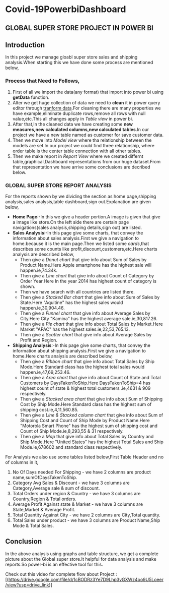 # Covid-19PowerbiDashboard


## GLOBAL SUPER STORE PROJECT IN POWER BI

## Introduction

<p>In this project we manage gloabl super store sales and shipping analysis.When starting this we have done some process are mentioned below,</p>

### Process that Need to Follows,
<ol>
<li>First of all we import the data(any format) that import into power bi using <b>getData</b> function.</li>
<li>Alter we get huge collection of data we need to <b>clean</b> it in power query editor through <u>tranform data</u>.For cleaning there are many properties we have example,eliminate duplicate rows,remove all rows with null value,etc.This all changes apply in <i>Table view</i> in power bi.</li>
<li>After that,In the cleaned data we have creating some <b>new measures,new calculated columns,new calculated tables</b>.In our project we have a new table named as customer for save customer data.</li>
<li>Then we move into <i>Model view</i> where tha relationship between the models are set.In our project we could find three relationship, where order table is the center table connection with all other tables.</li>
<li>Then we make report in <i>Report View</i> where we created differnt table,graphical,Dashboard representations from our huge dataset.From that representation we have arrive some conclusions are decribed below.</li>
</ol>

### GLOBAL SUPER STORE REPORT ANALYSIS
<p>For the reports shown by we dividing the section as home page,shipping analysis,sales analysis,table dashboard,sign out.Explanation are given below,</p>
<UL>
  <LI><b>Home Page</b>:-In this we give a header portion.A image is given that give a image like store.On the left side there are certain page navigations(sales analysis,shipping details,sign out) are listed.</LI>
  <li><b>Sales Analysis</b>:-In this page give some charts, that convey the information about sales analysis.First we give a navigation to home.because it is the main page.Then we listed some <i>cards</i>,that describes some counts like profit,discount,customers,etc.Here charts analysis are described below,
    <ul>
   <li>Then give a <i>Donut chart</i> that give info about Sum of Sales by Product Name.Here Apple smartphone has the highest sale will happen.ie,74.34k.</li>
         <li>Then give a <i>Line chart</i> that give info about Count of Category by Order Year.Here In the year 2014 has highest count of category is shown.</li>
         <li>Then we have search with all countries are listed there.</li>
         <li>Then give a <i>Stacked Bar chart</i> that give info about Sum of Sales by State.Here "Aquitine" has the highest sales would happen.ie,30,904.46.</li>
         <li>Then give a <i>Funnel chart</i> that give info about Average Sales by City.Here City "Kamina" has the highest average sale.ie,30,817.26.</li>
         <li>Then give a <i>Pie chart</i> that give info about Total Sales by Market.Here Market "APAC" has the highest sales.ie,22,53,765.13.</li>
         <li>Then give a <i>Scatter chart</i> that give info about Average Sales by Profit and Region.</li>
         </ul>
  </li>
<li><b>Shipping Analysis</b>:-In this page give some charts, that convey the information about shipping analysis.First we give a navigation to home.Here charts analysis are described below,
 <ul>
   <li>Then give a <i>Ribbon chart</i> that give info about Total Sales by Ship Mode.Here Standard class has the highest total sales would happen.ie,47,69,253.46.</li>
          <li>Then give a <i>Area chart</i> that give info about Count of State and Total Customers by DaysTakenToShip.Here DaysTakenToShip=4 has highest count of state & highest total customers .ie,4631 & 909 respectively.</li>
   <li>Then give a <i>Stacked area chart</i> that give info about Sum of Shipping Cost by Ship Mode.Here Standard class has the highest sum of shipping cost.ie,4,11,560.85.</li>
   <li>Then give a <i>Line & Stacked column chart</i> that give info about Sum of Shipping Cost and Count of Ship Mode by Product Name.Here "Motorola Smart Phone"  has the highest sum of shipping cost and Count of Ship Mode.ie,8,293,55 & 31 respectively.</li>
   <li>Then give a <i>Map</i> that give info about Total Sales by Country and Ship Mode.Here "United States" has the highest Total Sales and Ship Mode.ie,678602 and standard class respectively.</li>

  </ul>

     
</UL>

<p>For Analysis we also use some tables listed below,First Table Header and no of columns in it,</p>
<ol>
  <li>No Of Days needed For Shipping - we have 2 columns are product name,sumOfDaysTakenToShip. </li>
    <li>Category Avg Sales & Discount  - we have 3 columns are Category,Average sale & sum of discount. </li>
    <li>Total Orders under region & Country  - we have 3 columns are Country,Region & Total orders.</li>
        <li>Average Profit Against state & Market  - we have 3 columns are State,Market & Average Profit.</li>
        <li>Total Quantity Against City  - we have 2 columns are City,Total quantity.</li>
        <li>Total Sales under product  - we have 3 columns are Product Name,Ship Mode & Total Sales.</li>


</ol>

## Conclusion

<p>In the above analysis using graphs and table structure, we get a complete picture about the Global super store.It helpful for data analysis and make reports.So power-bi is an effective tool for this.</p>

Check out this video for complete flow about Project : [(https://drive.google.com/file/d/1cBODRz3Ye7D9Lhp3vGXWz4oo9U5Loeer/view?usp=drive_link)]
